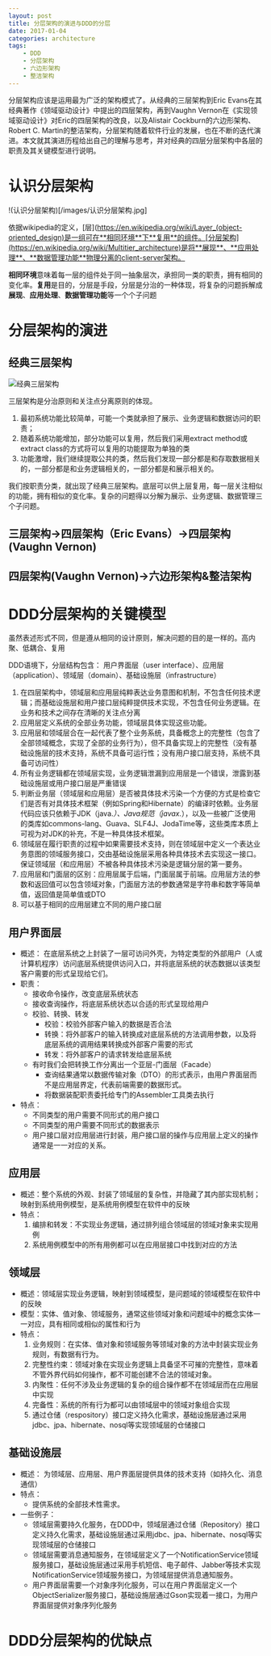 ```yaml
---
layout: post
title: 分层架构的演进与DDD的分层
date: 2017-01-04
categories: architecture
tags:
    - DDD
    - 分层架构
    - 六边形架构
    - 整洁架构
---
```



分层架构应该是运用最为广泛的架构模式了。从经典的三层架构到Eric Evans在其经典著作《领域驱动设计》中提出的四层架构，再到Vaughn Vernon在《实现领域驱动设计》对Eric的四层架构的改良，以及Alistair Cockburn的六边形架构、Robert C. Martin的整洁架构，分层架构随着软件行业的发展，也在不断的迭代演进。本文就其演进历程给出自己的理解与思考，并对经典的四层分层架构中各层的职责及其关键模型进行说明。

<!-- more -->

# 认识分层架构

!(认识分层架构)[/images/认识分层架构.jpg]

依据wikipedia的定义，[层](https://en.wikipedia.org/wiki/Layer_(object-oriented_design)是一组可在**相同环境**下**复用**的组件。[分层架构](https://en.wikipedia.org/wiki/Multitier_architecture)是将**展现**、**应用处理**、**数据管理功能**物理分离的client-server架构。

**相同环境**意味着每一层的组件处于同一抽象层次，承担同一类的职责，拥有相同的变化率。**复用**是目的，分层是手段，分层是分治的一种体现，将复杂的问题拆解成**展现**、**应用处理**、**数据管理功能**等一个个子问题

# 分层架构的演进

## 经典三层架构

![经典三层架构](/images/三层架构.jpg)

三层架构是分治原则和关注点分离原则的体现。

1. 最初系统功能比较简单，可能一个类就承担了展示、业务逻辑和数据访问的职责；
2. 随着系统功能增加，部分功能可以复用，然后我们采用extract method或extract class的方式将可以复用的功能提取为单独的类
3. 功能激增，我们继续提取公共的类，然后我们发现一部分都是和存取数据相关的，一部分都是和业务逻辑相关的，一部分都是和展示相关的。

我们按职责分类，就出现了经典三层架构。底层可以供上层复用，每一层关注相似的功能，拥有相似的变化率。复杂的问题得以分解为展示、业务逻辑、数据管理三个子问题。



## 三层架构->四层架构（Eric Evans）->四层架构(Vaughn Vernon)

## 四层架构(Vaughn Vernon)->六边形架构&整洁架构

# DDD分层架构的关键模型
虽然表述形式不同，但是遵从相同的设计原则，解决问题的目的是一样的。高内聚、低耦合、复用

DDD语境下，分层结构包含： 用户界面层（user interface）、应用层（application）、领域层（domain）、基础设施层（infrastructure）

1. 在四层架构中，领域层和应用层纯粹表达业务意图和机制，不包含任何技术逻辑；而基础设施层和用户接口层纯粹提供技术实现，不包含任何业务逻辑。在业务和技术之间存在清晰的关注点分离
2. 应用层定义系统的全部业务功能，领域层具体实现这些功能。
3. 应用层和领域层合在一起代表了整个业务系统，具备概念上的完整性（包含了全部领域概念，实现了全部的业务行为），但不具备实现上的完整性（没有基础设施层的技术支持，系统不具备可运行性；没有用户接口层支持，系统不具备可访问性）
4. 所有业务逻辑都在领域层实现，业务逻辑泄漏到应用层是一个错误，泄露到基础设施层或用户接口层是严重错误
5. 判断业务层（领域层和应用层）是否被具体技术污染一个方便的方式是检查它们是否有对具体技术框架（例如Spring和Hibernate）的编译时依赖。业务层代码应该只依赖于JDK（java.*）、Java规范（javax.*），以及一些被广泛使用的类库如commons-lang、Guava、SLF4J、JodaTime等，这些类库本质上可视为对JDK的补充，不是一种具体技术框架。
6. 领域层在履行职责的过程中如果需要技术支持，则在领域层中定义一个表达业务意图的领域服务接口，交由基础设施层采用各种具体技术去实现这一接口。保证领域层（和应用层）不被各种具体技术污染是逻辑分层的第一要务。
7. 应用层和门面层的区别：应用层属于后端，门面层属于前端。应用层方法的参数和返回值可以包含领域对象，门面层方法的参数通常是字符串和数字等简单值，返回值是简单值或DTO
8. 可以基于相同的应用层建立不同的用户接口层

## 用户界面层

* 概述： 在底层系统之上封装了一层可访问外壳，为特定类型的外部用户（人或计算机程序）访问底层系统提供访问入口，并将底层系统的状态数据以该类型客户需要的形式呈现给它们。
* 职责：
    * 接收命令操作，改变底层系统状态
    * 接收查询操作，将底层系统状态以合适的形式呈现给用户
    * 校验、转换、转发
        * 校验：校验外部客户输入的数据是否合法
        * 转换：将外部客户的输入转换成对底层系统的方法调用参数，以及将底层系统的调用结果转换成外部客户需要的形式
        * 转发：将外部客户的请求转发给底层系统
    * 有时我们会把转换工作分离出一个亚层-门面层（Facade）
        * 查询结果通常以数据传输对象（DTO）的形式表示，由用户界面层而不是应用层界定，代表前端需要的数据形式。
        * 将数据装配职责委托给专门的Assembler工具类去执行
* 特点：
    * 不同类型的用户需要不同形式的用户接口
    * 不同类型的用户需要不同形式的数据表示
    * 用户接口层对应用层进行封装，用户接口层的操作与应用层上定义的操作通常是一一对应的关系。

## 应用层

* 概述：整个系统的外观、封装了领域层的复杂性，并隐藏了其内部实现机制；映射到系统用例模型，是系统用例模型在软件中的反映
* 特点：
    1. 编排和转发：不实现业务逻辑，通过排列组合领域层的领域对象来实现用例
    2. 系统用例模型中的所有用例都可以在应用层接口中找到对应的方法

## 领域层

* 概述：领域层实现业务逻辑，映射到领域模型，是问题域的领域模型在软件中的反映
* 模型：实体、值对象、领域服务，通常这些领域对象和问题域中的概念实体一一对应，具有相同或相似的属性和行为
* 特点：
    1. 业务规则：在实体、值对象和领域服务等领域对象的方法中封装实现业务规则，有数据有行为。
    2. 完整性约束：领域对象在实现业务逻辑上具备坚不可摧的完整性，意味着不管外界代码如何操作，都不可能创建不合法的领域对象。
    3. 内聚性：任何不涉及业务逻辑的复杂的组合操作都不在领域层而在应用层中实现
    4. 完备性：系统的所有行为都可以由领域层中的领域对象组合实现
    5. 通过仓储（respository）接口定义持久化需求，基础设施层通过采用jdbc、jpa、hibernate、nosql等实现领域层的仓储接口

## 基础设施层

* 概述： 为领域层、应用层、用户界面层提供具体的技术支持（如持久化、消息通信）
* 特点：
    * 提供系统的全部技术性需求。
* 一些例子：
    * 领域层需要持久化服务，在DDD中，领域层通过仓储（Repository）接口定义持久化需求，基础设施层通过采用jdbc、jpa、hibernate、nosql等实现领域层的仓储接口
    * 领域层需要消息通知服务，在领域层定义了一个NotificationService领域服务接口，基础设施层通过采用手机短信、电子邮件、Jabber等技术实现NotificationService领域服务接口，为领域层提供消息通知服务。
    * 用户界面层需要一个对象序列化服务，可以在用户界面层定义一个ObjectSerializer服务接口，基础设施层通过Gson实现着一接口，为用户界面层提供对象序列化服务


# DDD分层架构的优缺点
